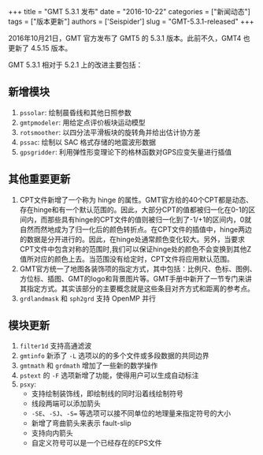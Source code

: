 +++
title = "GMT 5.3.1 发布"
date = "2016-10-22"
categories = ["新闻动态"]
tags = ["版本更新"]
authors = ['Seispider']
slug = "GMT-5.3.1-released"
+++

2016年10月21日，GMT 官方发布了 GMT5 的 5.3.1 版本。此前不久，GMT4 也更新了 4.5.15 版本。

GMT 5.3.1 相对于 5.2.1 上的改进主要包括：

## 新增模块

1. `pssolar`: 绘制晨昏线和其他日照参数
2. `gmtpmodeler`: 用给定点评价板块运动模型
3. `rotsmoother`: 以四分法平滑板块的旋转角并给出估计协方差
4. `pssac`: 绘制以 SAC 格式存储的地震波形数据
5. `gpsgridder`: 利用弹性形变理论下的格林函数对GPS应变矢量进行插值

## 其他重要更新

1. CPT文件新增了一个称为 hinge 的属性。GMT官方给的40个CPT都是动态、存在hinge和有一个默认范围的。因此，大部分CPT的值都被归一化在0-1的区间内，而那些具有hinge的CPT文件的值则被归一化到了-1/+1的区间内，0就自然而然地成为了归一化后的颜色转折点。在CPT文件的插值中，hinge两边的数据是分开进行的。因此，在hinge处通常颜色变化较大。另外，当要求CPT文件中包含对称的范围时,我们可以保证hinge处的颜色不会变换到其他Z值所对应的颜色上去。当范围没有给定时，CPT文件将应用默认范围。
2. GMT官方统一了地图各装饰项的指定方式，其中包括：比例尺、色标、图例、方位标、插图、GMT的logo和背景图片等。GMT手册中新开了一节专门来讲其指定方式。其实该部分的主要概念就是这些条目对齐方式和距离的参考点。
3. `grdlandmask` 和 `sph2grd` 支持 OpenMP 并行

## 模块更新

1. `filter1d` 支持高通滤波
2. `gmtinfo` 新添了 `-L` 选项以的的多个文件或多段数据的共同边界
3. `gmtmath` 和 `grdmath` 增加了一些新的数学操作
4. `pstext` 的 `-F` 选项新增了功能，使得用户可以生成自动标注
5. `psxy`:
    - 支持绘制装饰线，即绘制线的同时沿着线绘制符号
    - 线段两端可以添加箭头
    - `-SE`、`-SJ`、`-S=` 等选项可以接不同单位的地理量来指定符号的大小
    - 新增了弯曲箭头来表示 fault-slip
    - 支持向内箭头
    - 自定义符号可以是一个已经存在的EPS文件

